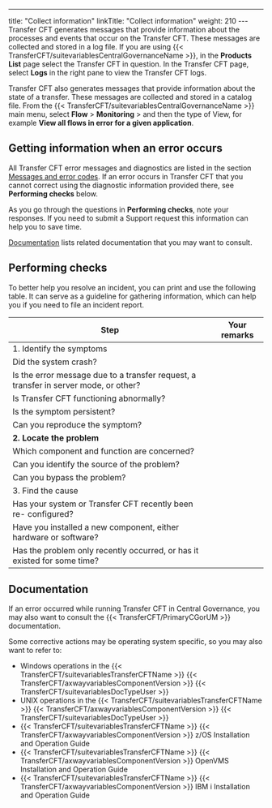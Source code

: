 ---
title: "Collect information"
linkTitle: "Collect information"
weight: 210
--- Transfer CFT generates messages that provide information about the processes
and events that occur on the Transfer CFT. These messages are collected and
stored in a log file. If you are using {{< TransferCFT/suitevariablesCentralGovernanceName  >}}, in the **Products List** page select the Transfer CFT in question. In the Transfer CFT page, select **Logs** in the right pane to view the Transfer CFT logs.

Transfer CFT also generates messages that provide information about
the state of a transfer. These messages are collected and stored in a
catalog file. From the {{< TransferCFT/suitevariablesCentralGovernanceName  >}} main menu, select **Flow** &gt; **Monitoring** &gt; and then the type of View, for example **View all flows in error for a given application**.

<span id="How_to_get_information_when_an_error_occurs"></span>

## Getting information when an error occurs

All Transfer CFT error messages and diagnostics are listed in the section
[Messages
and error codes](../messages_and_error_codes_start_here). If an error occurs in Transfer CFT that you cannot
correct using the diagnostic information provided there, see
**Performing checks** below.

As you go through the questions in **Performing checks**, note your responses. If you need to submit
a Support request this information can help you to save time.

[Documentation](#Finding_OS_specific_relevant_information) lists related documentation that you may want to consult.

## Performing checks

To better help you resolve an incident, you can print and use
the following table. It can serve as a guideline for gathering information, which can help you if you need to file an incident report.

| Step  | Your remarks  |
| --- | --- |
| 1. Identify the symptoms  |   |
| Did the system crash? |   |
| Is the error message due to a transfer request, a transfer in server mode, or other? |   |
| Is Transfer CFT functioning abnormally? |   |
| Is the symptom persistent? |   |
| Can you reproduce the symptom? |   |
| ****2. Locate the problem**** |   |
| Which component and function are concerned? |   |
| Can you identify the source of the problem? |   |
| Can you bypass the problem? |   |
| 3. Find the cause |   |
| Has your system or Transfer CFT recently been re- configured? |   |
| Have you installed a new component, either hardware or software? |   |
| Has the problem only recently occurred, or has it existed for some time? |   |

<span id="Finding_OS_specific_relevant_information"></span>

## Documentation

If an error occurred while running Transfer CFT in Central Governance, you may also want to consult the {{< TransferCFT/PrimaryCGorUM  >}} documentation.

Some corrective actions may be operating system specific, so you may also want to refer to:

- Windows
    operations in the {{< TransferCFT/suitevariablesTransferCFTName >}} {{< TransferCFT/axwayvariablesComponentVersion >}} {{< TransferCFT/suitevariablesDocTypeUser >}}
- UNIX
    operations in the {{< TransferCFT/suitevariablesTransferCFTName >}} {{< TransferCFT/axwayvariablesComponentVersion >}} {{< TransferCFT/suitevariablesDocTypeUser >}}
- {{< TransferCFT/suitevariablesTransferCFTName >}} {{< TransferCFT/axwayvariablesComponentVersion >}} z/OS Installation and Operation Guide
- {{< TransferCFT/suitevariablesTransferCFTName >}} {{< TransferCFT/axwayvariablesComponentVersion >}} OpenVMS Installation and Operation Guide
- {{< TransferCFT/suitevariablesTransferCFTName >}} {{< TransferCFT/axwayvariablesComponentVersion >}} IBM i Installation and Operation Guide
